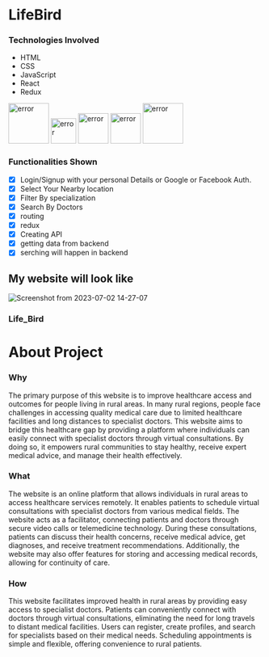 <h1>LifeBird</h1>

### Technologies Involved

- HTML
- CSS
- JavaScript
- React
- Redux

<div>
  <img style="width:80px"src="https://cdn3d.iconscout.com/3d/free/thumb/free-html-5728485-4781249.png?f=webp" alt="error"/>
  <img style="width:50px"src="https://upload.wikimedia.org/wikipedia/commons/thumb/d/d5/CSS3_logo_and_wordmark.svg/1200px-CSS3_logo_and_wordmark.svg.png" alt="error"/>
  <img style="width:60px"src="https://www.freepnglogos.com/uploads/javascript-png/png-javascript-badge-picture-8.png" alt="error"/>
  <img style="width:60px"src="https://ionicframework.com/docs/icons/logo-react-icon.png" alt="error"/>
  <img style="width:80px"src="https://logodix.com/logo/1614302.png" alt="error"/>
</div>

### Functionalities Shown
- [x] Login/Signup with your personal Details or Google or Facebook Auth.
- [x] Select Your Nearby location
- [x] Filter By specialization
- [x] Search By Doctors
- [x] routing
- [x] redux
- [x] Creating API
- [x] getting data from backend
- [x] serching will happen in backend

<h2>My website will look like</h2>

![Screenshot from 2023-07-02 14-27-07](https://github.com/shireesha93470/capstone_project-LifeBird/assets/112804232/0a664595-af55-4118-b386-b5167c8782c2)


### Life_Bird
<h1>About Project</h1>
<h3>Why</h3>
<p> The primary purpose of this website is to improve healthcare access and outcomes for people living in rural areas. In many rural regions, people face challenges in accessing quality medical care due to limited healthcare facilities and long distances to specialist doctors. This website aims to bridge this healthcare gap by providing a platform where individuals can easily connect with specialist doctors through virtual consultations. By doing so, it empowers rural communities to stay healthy, receive expert medical advice, and manage their health effectively.
</p>
<h3>What</h3>
<p>The website is an online platform that allows individuals in rural areas to access healthcare services remotely. It enables patients to schedule virtual consultations with specialist doctors from various medical fields. The website acts as a facilitator, connecting patients and doctors through secure video calls or telemedicine technology. During these consultations, patients can discuss their health concerns, receive medical advice, get diagnoses, and receive treatment recommendations. Additionally, the website may also offer features for storing and accessing medical records, allowing for continuity of care.</p>
<h3>How</h3>
<p>This website facilitates improved health in rural areas by providing easy access to specialist doctors. Patients can conveniently connect with doctors through virtual consultations, eliminating the need for long travels to distant medical facilities. Users can register, create profiles, and search for specialists based on their medical needs. Scheduling appointments is simple and flexible, offering convenience to rural patients.</p>



